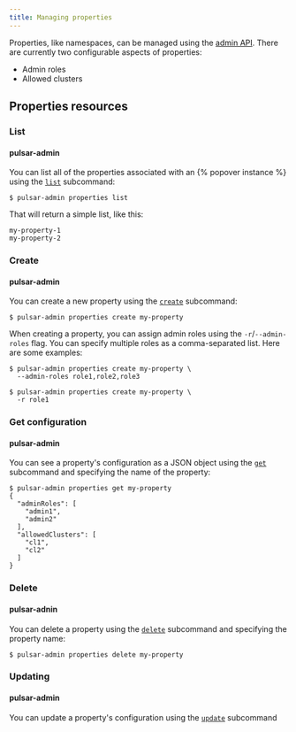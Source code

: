 ```yaml
---
title: Managing properties
---
```


<!--

    Licensed to the Apache Software Foundation (ASF) under one
    or more contributor license agreements.  See the NOTICE file
    distributed with this work for additional information
    regarding copyright ownership.  The ASF licenses this file
    to you under the Apache License, Version 2.0 (the
    "License"); you may not use this file except in compliance
    with the License.  You may obtain a copy of the License at

      http://www.apache.org/licenses/LICENSE-2.0

    Unless required by applicable law or agreed to in writing,
    software distributed under the License is distributed on an
    "AS IS" BASIS, WITHOUT WARRANTIES OR CONDITIONS OF ANY
    KIND, either express or implied.  See the License for the
    specific language governing permissions and limitations
    under the License.

-->

Properties, like namespaces, can be managed using the [admin API](../../admin-api/overview). There are currently two configurable aspects of properties:

* Admin roles
* Allowed clusters


## Properties resources

### List

#### pulsar-admin

You can list all of the properties associated with an {% popover instance %} using the [`list`](../../reference/CliTools#pulsar-admin-properties-list) subcommand:

```shell
$ pulsar-admin properties list
```

That will return a simple list, like this:

```
my-property-1
my-property-2
```

### Create

#### pulsar-admin

You can create a new property using the [`create`](../../reference/CliTools#pulsar-admin-properties-create) subcommand:

```shell
$ pulsar-admin properties create my-property
```

When creating a property, you can assign admin roles using the `-r`/`--admin-roles` flag. You can specify multiple roles as a comma-separated list. Here are some examples:

```shell
$ pulsar-admin properties create my-property \
  --admin-roles role1,role2,role3

$ pulsar-admin properties create my-property \
  -r role1
```

### Get configuration

#### pulsar-admin

You can see a property's configuration as a JSON object using the [`get`](../../reference/CliTools#pulsar-admin-properties-get) subcommand and specifying the name of the property:

```shell
$ pulsar-admin properties get my-property
{
  "adminRoles": [
    "admin1",
    "admin2"
  ],
  "allowedClusters": [
    "cl1",
    "cl2"
  ]
}
```

### Delete

#### pulsar-adnin

You can delete a property using the [`delete`](../../reference/CliTools#pulsar-admin-properties-delete) subcommand and specifying the property name:

```shell
$ pulsar-admin properties delete my-property
```

### Updating

#### pulsar-admin

You can update a property's configuration using the [`update`](../../reference/CliTools#pulsar-admin-properties-update) subcommand
